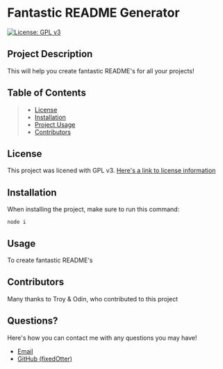 # Fantastic README Generator
[![License: GPL v3](https://img.shields.io/badge/License-GPLv3-blue.svg)](https://www.gnu.org/licenses/gpl-3.0)

## Project Description
This will help you create fantastic README's for all your projects!

## Table of Contents
> * [License](#license)
> * [Installation](#installation)
> * [Project Usage](#usage)
> * [Contributors](#contributors)

## License
This project was licened with GPL v3. [Here's a link to license information](https://www.gnu.org/licenses/gpl-3.0)

## Installation
When installing the project, make sure to run this command:
```
node i
```

## Usage
To create fantastic README's

## Contributors
Many thanks to Troy & Odin, who contributed to this project

## Questions?
Here's how you can contact me with any questions you may have!
* [Email](mailto:fo1152rc@go.minnstate.edu)
* [GitHub (fixedOtter)](https://github.com/fixedOtter)
